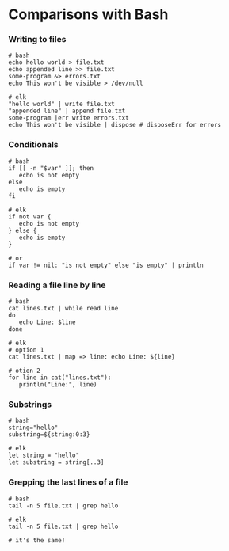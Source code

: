 # Comparisons with Bash

### Writing to files

```elk
# bash
echo hello world > file.txt
echo appended line >> file.txt
some-program &> errors.txt
echo This won't be visible > /dev/null

# elk
"hello world" | write file.txt
"appended line" | append file.txt
some-program |err write errors.txt
echo This won't be visible | dispose # disposeErr for errors
```

### Conditionals

```elk
# bash
if [[ -n "$var" ]]; then
   echo is not empty
else
   echo is empty
fi

# elk
if not var {
   echo is not empty
} else {
   echo is empty
}

# or
if var != nil: "is not empty" else "is empty" | println
```

### Reading a file line by line

```elk
# bash
cat lines.txt | while read line 
do
   echo Line: $line
done

# elk
# option 1
cat lines.txt | map => line: echo Line: ${line}

# otion 2
for line in cat("lines.txt"):
   println("Line:", line)
```

### Substrings

```elk
# bash
string="hello"
substring=${string:0:3}

# elk
let string = "hello"
let substring = string[..3]
```

### Grepping the last lines of a file

```elk
# bash
tail -n 5 file.txt | grep hello

# elk
tail -n 5 file.txt | grep hello

# it's the same!
```